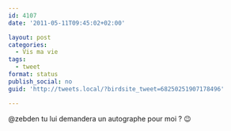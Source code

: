 ```yaml
---
id: 4107
date: '2011-05-11T09:45:02+02:00'

layout: post
categories:
  - Vis ma vie
tags:
  - tweet
format: status
publish_social: no
guid: 'http://tweets.local/?birdsite_tweet=68250251907178496'

---
```


@zebden tu lui demandera un autographe pour moi ? 😉